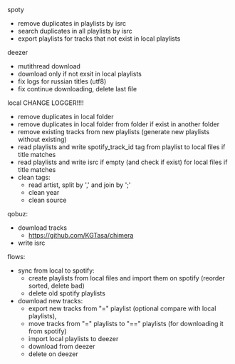spoty
- remove duplicates in playlists by isrc
- search duplicates in all playlists by isrc
- export playlists for tracks that not exist in local playlists

deezer
- mutithread download
- download only if not exsit in local playlists
- fix logs for russian titles (utf8)
- fix continue downloading, delete last file

local
CHANGE LOGGER!!!!
- remove duplicates in local folder
- remove duplicates in local folder from folder if exist in another folder
- remove existing tracks from new playlists (generate new playlists without existing)
- read playlists and write spotify_track_id tag from playlist to local files if title matches
- read playlists and write isrc if empty (and check if exist) for local files if title matches
- clean tags:
  - read artist, split by ',' and join by ';'
  - clean year
  - clean source

qobuz:
- download tracks
  - https://github.com/KGTasa/chimera
- write isrc

flows:
- sync from local to spotify:
  - create playlists from local files and import them on spotify (reorder sorted, delete bad)
  - delete old spotify playlists
- download new tracks:
  - export new tracks from "=" playlist (optional compare with local playlists),
  - move tracks from "=" playlists to "==" playlists (for downloading it from spotify)
  - import local playlists to deezer
  - download from deezer
  - delete on deezer
